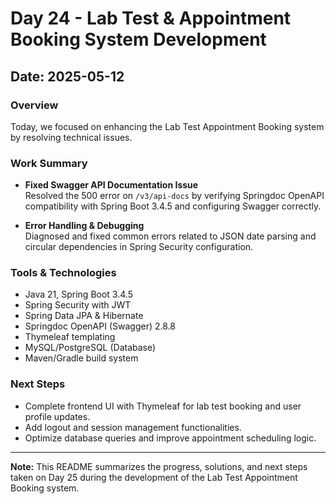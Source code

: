 # Day 24 - Lab Test & Appointment Booking System Development

## Date: 2025-05-12

### Overview
Today, we focused on enhancing the Lab Test Appointment Booking system by  resolving technical issues.

### Work Summary

- **Fixed Swagger API Documentation Issue**  
  Resolved the 500 error on `/v3/api-docs` by verifying Springdoc OpenAPI compatibility with Spring Boot 3.4.5 and configuring Swagger correctly.

- **Error Handling & Debugging**  
  Diagnosed and fixed common errors related to JSON date parsing and circular dependencies in Spring Security configuration.

### Tools & Technologies
- Java 21, Spring Boot 3.4.5  
- Spring Security with JWT  
- Spring Data JPA & Hibernate  
- Springdoc OpenAPI (Swagger) 2.8.8  
- Thymeleaf templating  
- MySQL/PostgreSQL (Database)  
- Maven/Gradle build system  

### Next Steps
- Complete frontend UI with Thymeleaf for lab test booking and user profile updates.  
- Add logout and session management functionalities.  
- Optimize database queries and improve appointment scheduling logic.

---

**Note:** This README summarizes the progress, solutions, and next steps taken on Day 25 during the development of the Lab Test Appointment Booking system.

